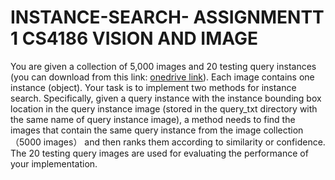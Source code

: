 # INSTANCE-SEARCH- ASSIGNMENTT 1 CS4186 VISION AND IMAGE 

You are given a collection of 5,000 images and 20 testing query instances (you can download from this link: [onedrive link](https://portland-my.sharepoint.com/personal/srwang3-c_my_cityu_edu_hk/_layouts/15/onedrive.aspx?id=%2Fpersonal%2Fsrwang3%2Dc%5Fmy%5Fcityu%5Fedu%5Fhk%2FDocuments%2Fcityu%5Fclass%2FCS4186%5F5187%5FCV%2Fasg1%5Fdata%2Fdatasets%5F4186%2Ezip&parent=%2Fpersonal%2Fsrwang3%2Dc%5Fmy%5Fcityu%5Fedu%5Fhk%2FDocuments%2Fcityu%5Fclass%2FCS4186%5F5187%5FCV%2Fasg1%5Fdata&ga=1)). Each image contains one instance (object). Your task is to implement two methods for instance search. Specifically, given a query instance with the instance bounding box location in the query instance image (stored in the query_txt directory with the same name of query instance image), a method needs to find the images that contain the same query instance from the image collection （5000 images） and then ranks them according to similarity or confidence. The 20 testing query images are used for evaluating the performance of your implementation.  
